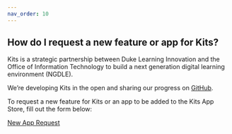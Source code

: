 ```yaml
---
nav_order: 10
---
```


## How do I request a new feature or app for Kits?<br>

Kits is a strategic partnership between Duke Learning Innovation and the Office of Information Technology to build a next generation digital learning environment (NGDLE).

We’re developing Kits in the open and sharing our progress on [GitHub](https://github.com/DukeLearningInnovation/kits).

To request a new feature for Kits or an app to be added to the Kits App Store, fill out the form below:

[New App Request](https://duke.qualtrics.com/jfe/form/SV_3CL87r0ejwkM0Kh)
